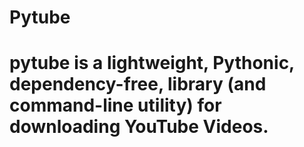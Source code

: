 <h1>Pytube</h1>

<h1>pytube is a lightweight, Pythonic, dependency-free, library (and command-line utility) for downloading YouTube Videos.</h1>

